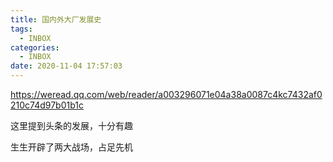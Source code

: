 ```yaml
---
title: 国内外大厂发展史
tags:
  - INBOX
categories:
  - INBOX
date: 2020-11-04 17:57:03
---
```




https://weread.qq.com/web/reader/a003296071e04a38a0087c4kc7432af0210c74d97b01b1c

这里提到头条的发展，十分有趣

生生开辟了两大战场，占足先机